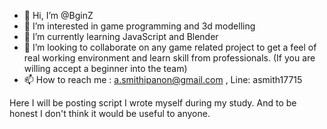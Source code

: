 - 👋 Hi, I’m @BginZ
- 👀 I’m interested in game programming and 3d modelling
- 🌱 I’m currently learning JavaScript and Blender
- 💞️ I’m looking to collaborate on any game related project to get a feel of real working environment and learn skill from professionals. (If you are willing accept a beginner into the team)
- 📫 How to reach me : a.smithipanon@gmail.com ,  Line: asmith17715


Here I will be posting script I wrote myself during my study. And to be honest I don't think it would be useful to anyone.





<!---
BginZ/BginZ is a ✨ special ✨ repository because its `README.md` (this file) appears on your GitHub profile.
You can click the Preview link to take a look at your changes.
--->
